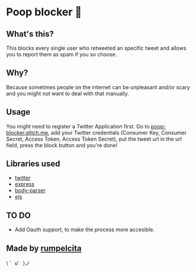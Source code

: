 Poop blocker 💩
=================

What's this?
------------

This blocks every single user who retweeted an specific tweet and allows you to report them as spam if you so choose.

Why?
----

Because sometimes people on the internet can be unpleasant and/or scary and you might not want to deal with that manually.

Usage
-----

You might need to register a Twitter Application first. Go to [poop-blocker.glitch.me](https://poop-blocker.glitch.me/), add your Twitter credentials (Consumer Key, Consumer Secret, Access Token, Access Token Secret), put the tweet url in the url field, press the block button and you're done!


Libraries used
--------------

- [twitter](https://www.npmjs.com/package/twitter)
- [express](https://expressjs.com/)
- [body-parser](https://github.com/expressjs/body-parser)
- [ejs](http://ejs.co/)

TO DO
-----

- Add Oauth support, to make the process more accesible. 


Made by [rumpelcita](https://github.com/Rumpelcita)
-------------------

\ ゜o゜)ノ
